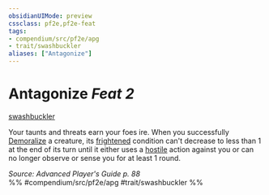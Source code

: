 ```yaml
---
obsidianUIMode: preview
cssclass: pf2e,pf2e-feat
tags:
- compendium/src/pf2e/apg
- trait/swashbuckler
aliases: ["Antagonize"]
---
```

# Antagonize  *Feat 2*  
[swashbuckler](rules/traits/swashbuckler-apg.md)  


Your taunts and threats earn your foes ire. When you successfully [Demoralize](rules/actions/demoralize.md) a creature, its [frightened](rules/conditions.md#Frightened) condition can't decrease to less than 1 at the end of its turn until it either uses a [hostile](rules/conditions.md#Hostile) action against you or can no longer observe or sense you for at least 1 round.

*Source: Advanced Player's Guide p. 88*  
%% #compendium/src/pf2e/apg #trait/swashbuckler %%